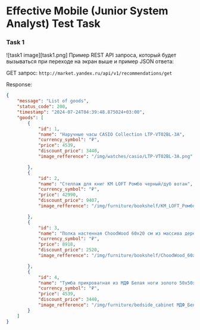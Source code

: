 # Effective Mobile (Junior System Analyst) Test Task
### Task 1
![task1 image][task1.png]
Пример REST API запроса, который будет вызываться при переходе на экран выше и пример JSON ответа:

GET запрос:
```http://market.yandex.ru/api/v1/recommendations/get``` 

Response:
```json
{
    "message": "List of goods",
    "status_code": 200,
    "timestamp": "2024-07-24T04:39:48.875024+03:00",
    "goods": [
        {
            "id": 1,
            "name": "Наручные часы CASIO Collection LTP-VT02BL-3A",
            "currency_symbol": "₽",
            "price": 4539,
            "discount_price": 3440,
            "image_refference": "/img/watches/casio/LTP-VT02BL-3A.png"

        },
        {
            "id": 2,
            "name": "Стеллаж для книг KM LOFT Ромбо черный/дуб вотан",
            "currency_symbol": "₽",
            "price": 42990,
            "discount_price": 9407,
            "image_refference": "/img/furniture/bookshelf/KM_LOFT_Ромбо_черный/дуб_вотан.png"

        },
        {
            "id": 3,
            "name": "Полка настенная ChoodWood 60x20 см из массива дерева карагач",
            "currency_symbol": "₽",
            "price": 8918,
            "discount_price": 2520,
            "image_refference": "/img/furniture/bookshelf/ChoodWood_60x20_см_карагач.png"

        },
        {
            "id": 4,
            "name": "Тумба прикроватная из МДФ Белая ноги золото 50x50x40 см",
            "currency_symbol": "₽",
            "price": 4539,
            "discount_price": 3440,
            "image_refference": "/img/furniture/bedside_cabinet МДФ_Белая_ноги_золото_50x50x40_см.png"
        }
    ]
}
```
